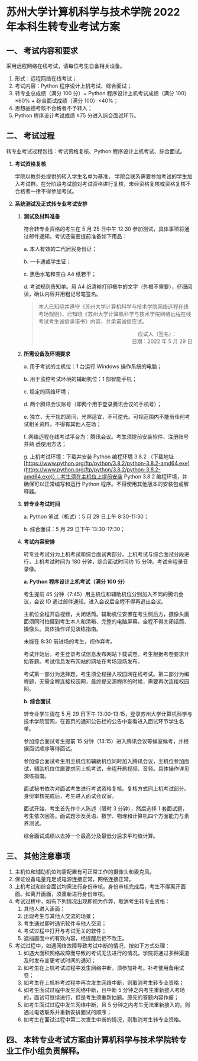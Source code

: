 # 苏州大学计算机科学与技术学院 2022 年本科生转专业考试方案

## 一、 考试内容和要求

采用远程网络在线考试，请每位考生自备相关设备。

1. 形式：远程网络在线考试；
2. 考试内容：Python 程序设计上机考试、综合面试；
3. 转专业总成绩（满分 100 分）= Python 程序设计上机考试成绩（满分 100）×60% + 综合面试成绩（满分 100）×40%；
4. 思想品德考核不合格者不予转入；
5. Python 程序设计考试成绩 ≥75 分进入综合面试环节。

## 二、 考试过程

转专业考试过程包括：考试资格复核、Python 程序设计上机考试、综合面试。

1. **考试资格复核**

   学院以教务处提供的转入学生名单为基准， 学院会联系需要参加考试的学生加入考试群。在分阶段考试前对考试资格进行复核，未经资格复核或资格复核不合格者一律不得参加考试。

2. **系统测试及正式转专业考试安排**

   1. **测试及材料准备**

      符合转专业资格的考生在 5 月 25 日中午 12:30 参加测试，具体事项将通过邮件通知。考试还需要提前准备如下用品：

      a. 本人有效的二代居民身份证；

      b. 一卡通或学生证；

      c. 黑色水笔和空白 A4 纸若干；

      d. 考试规则告知单。用 A4 纸清晰打印框中的文字（外框不需要），仔细阅读，确认内容并用粗记号笔签名。

      > ​ 本人已知晓并遵守《苏州大学计算机科学与技术学院网络远程在线考场规则》，已知晓《苏州大学计算机科学与技术学院网络远程在线考试考生诚信承诺书》内容，并承诺诚信应试。
      >
      > <div align="right">应试人（签名）：ㅤㅤ ㅤ</div>
      > <div align="right">日期：2022 年 5 月 29 日</div>

   2. **所需设备及环境要求**

      a. 用于考试的主机位：1 台运行 Windows 操作系统的电脑；

      b. 用于监控考试环境的辅助机位：1 部智能手机；

      c. 稳定的网络环境；

      d. 两个腾讯会议账号（即两个用于登录腾讯会议的手机号）；

      e. 独立、无干扰的房间，光照适宜，不可逆光。可视范围内不能有任何考试相关资料，不得有其他人在场；

      f. 网络远程在线考试平台为：腾讯会议。考生须提前安装软件、注册账号并熟
      悉使用方法；

      g. 上机考试环境：下载并安装 Python 编程环境 3.8.2 （下载地址[https://www.python.org/ftp/python/3.8.2/python-3.8.2-amd64.exe](https://www.python.org/ftp/python/3.8.2/python-3.8.2-amd64.exe)）；考生须在主机位上提前安装 Python 3.8.2 编程环境，并确保可以正常编写和运行 Python 程序。不得使用其他版本的安装包或解释器。

   3. **转专业考试时间**

      a. Python 笔试（机试）：5 月 29 日上午 8:30-11:30；

      b. 综合面试：5 月 29 日下午 13:30-17:30；

   4. **考试内容安排**

      转专业考试分为上机考试和综合面试两部分。上机考试与综合面试分段进行，上机考试时间为 180 分钟，综合面试时间约 15 分钟。考试全程录音录像。

      **a. Python 程序设计上机考试（满分 100 分）**

      考生提前 45 分钟（7:45）用主机位和辅助机位分别加入不同的腾讯会议，会议 ID 通过邮件通知。进入会议后全程不得再退出会议。

      主机位全程开启视频，关闭话筒。辅助机位安置在考生侧后方，摄像头画面须同时拍摄到考生本人和清晰、完整的电脑屏幕。全程不得关闭话筒、摄像头。具体操作详见演练指南。

      未能在 8:30 前进场的考生，视作弃考。

      考试开始后，考生登录考试信息发布网站下载试卷。考生根据考卷要求开始答题。考试信息发布网站的网址在考场现场发布。

      考试第一部分为选择题，考生须全程接入校园网在线考试。第二部分为编程题，无需全程连接校园网，最终提交源程序的时候，需要再次连接校园网。

      **b. 综合面试**

      转专业学生请在 5 月 29 日下午 13:00-13:15，登录苏州大学计算机科学与技术学院官网，在首页的通知公告栏的公告中查看进入面试环节学生名单。

      参加综合面试考生提前 15 分钟（13:15）进入腾讯会议等候室候考，并根据面试顺序等待面试。

      参加综合面试考生用主机位和辅助机位同时加入腾讯会议，主机位参加面试，辅助机位位置要求同上机考试，全程开启视频、音频。具体操作详见演练指南。

      面试秘书依次对面试考生进行考试资格复核。复核方式同上机考试部分。身份审核完成后，考生进入面试会议室。

      面试开始，考生首先作个人陈述（限时 3 分钟），然后选择 1 套面试题，考生依次回答。面试题涉及英语、数学、物理和计算机四个方面能力与素养测试。

      综合面试成绩以去掉一个最高分及最低分后求平均值计算。

## 三、 其他注意事项

1. 主机位和辅助机位均需配置有可正常工作的摄像头和麦克风。
2. 保证设备电量充足或电源连接正常，网络连接正常。
3. 上机考试和综合面试均需进行身份审核。身份审核完成后，考生不得离开画
   面。如离开画面，须重新进行身份审核。
4. 考试过程中，如有下列情况出现即视为作弊，取消考生转专业资格：
   1. 其他人进入画面；
   2. 出现考生与其他人交流的场景；
   3. 考生通过即时通讯软件与他人交流；
   4. 考试过程中打开与考试无关的软件；
   5. 遮挡画面中的有效内容，经提醒后拒不改正。
5. 考试过程中，如遇网络故障导致考试中断的情况，按如下方式处理：
   1. 如遇大面积网络故障而导致的考试无法进行的情况，学院将通过多种渠道及时发布变更考试时间的通知；
   2. 如考生在上机考试过程中发生网络中断，须参加补考。补考使用备用试卷；
   3. 如考生在上机补考过程中再次发生网络中断，则取消考生转专业资格；
   4. 如考生面试过程中发生网络中断，且中断 5 分钟之内考生重新接入考场的，面试可继续进行，但是考生须重新抽题。原先的答题内容作废；
   5. 如考生面试过程中发生网络中断，且 5 分钟之内考生无法重新接入的，则通过电话联系并重新安排面试的顺序；
   6. 如考生在面试过程中第二次发生中断的情况，则取消考生转专业资格。

## 四、 本转专业考试方案由计算机科学与技术学院转专业工作小组负责解释。
